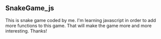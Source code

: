## SnakeGame_js
<p>This is snake game coded by me. I'm learning javascript in order to add more functions to this game. That will make the game more and more interesting. Thanks!</p>

